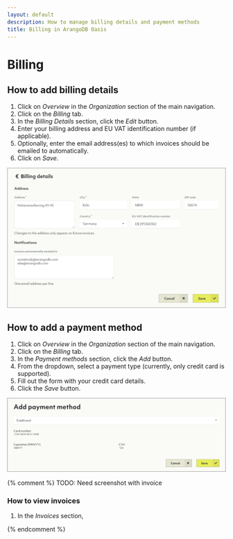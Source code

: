```yaml
---
layout: default
description: How to manage billing details and payment methods
title: Billing in ArangoDB Oasis
---
```

# Billing

## How to add billing details

1. Click on _Overview_ in the _Organization_ section of the main navigation.
2. Click on the _Billing_ tab.
3. In the _Billing Details_ section, click the _Edit_ button.
4. Enter your billing address and EU VAT identification number (if applicable).
5. Optionally, enter the email address(es) to which invoices should be emailed
   to automatically.
6. Click on _Save_.

![Oasis Billing Details](images/oasis-billing-details.png)

## How to add a payment method

1. Click on _Overview_ in the _Organization_ section of the main navigation.
2. Click on the _Billing_ tab.
3. In the _Payment methods_ section, click the _Add_ button.
4. From the dropdown, select a payment type
   (currently, only credit card is supported).
5. Fill out the form with your credit card details.
6. Click the _Save_ button.

![Oasis Payment Method](images/oasis-add-payment-method-credit-card.png)

{% comment %}
TODO: Need screenshot with invoice

### How to view invoices

1. In the _Invoices_ section,

{% endcomment %}
